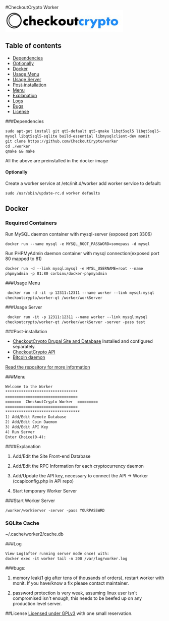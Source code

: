 #CheckoutCrypto Worker
![Alt text](https://github.com/CheckoutCrypto/crypto-api/blob/master/control/2fa/images/checkoutcrypto_logo.jpg "CheckoutCrypto logo")

## Table of contents

- [Dependencies](#dependencies)
- [Optionally](#optionally)
- [Docker](#docker)
- [Usage Menu](#usage-menu)
- [Usage Server](#usage-server)
- [Post-installation](#post-installation)
- [Menu](#menu)
- [Explanation](#explanation)
- [Logs](#logs)
- [Bugs](#bugs)
- [License](#license)

###Dependencies

```
sudo apt-get install git qt5-default qt5-qmake libqt5sql5 libqt5sql5-mysql libqt5sql5-sqlite build-essential libmysqlclient-dev monit
git clone https://github.com/CheckoutCrypto/worker
cd ./worker
qmake && make
```
All the above are preinstalled in the docker image

#### Optionally
Create a worker service at /etc/init.d/worker
add worker service to default:

```
sudo /usr/sbin/update-rc.d worker defaults
```

## Docker
### Required Containers
Run MySQL daemon container with mysql-server (exposed port 3306)

```
docker run --name mysql -e MYSQL_ROOT_PASSWORD=somepass -d mysql
```

Run PHPMyAdmin daemon container with mysql connection(exposed port 80 mapped to 81)

```
docker run -d --link mysql:mysql -e MYSL_USERNAME=root --name phpmyadmin -p 81:80 corbinu/docker-phpmyadmin
```

###Usage Menu

```
 docker run -d -it -p 12311:12311 --name worker --link mysql:mysql checkoutcrypto/worker-qt /worker/workServer
```

###Usage Server

```
 docker run -it -p 12311:12311 --name worker --link mysql:mysql checkoutcrypto/worker-qt /worker/workServer -server -pass test
```


###Post-installation

- [CheckoutCrypto Drupal Site and Database](https://registry.hub.docker.com/u/checkoutcrypto/site/) Installed and configured separately.
- [CheckoutCrypto API](https://registry.hub.docker.com/u/checkoutcrypto/crypto-api/)
- [Bitcoin daemon](https://bitcoin.org/en/download)

[Read the repository for more information](https://github.com/CheckoutCrypto/worker) 

###Menu

```
Welcome to the Worker 
********************************
================================
=======  CheckoutCrypto Worker  =========
================================
*********************************
1) Add/Edit Remote Database
2) Add/Edit Coin Daemon
3) Add/Edit API Key
4) Run Server
Enter Choice(0-4): 
```

####Explanation
1. Add/Edit the Site Front-end Database

2. Add/Edit the RPC Information for each cryptocurrency daemon

3. Add/Update the API key, necessary to connect the API -> Worker (ccapiconfig.php in API repo)

4. Start temporary Worker Server

###Start Worker Server
```
/worker/workServer -server -pass YOURPASSWRD   
```

### SQLite Cache
~/.cache/worker2/cache.db

###Log

```
View Log(after running server mode once) with:
docker exec -it worker tail -n 200 /var/log/worker.log
```

###bugs: 
1. memory leak(1 gig after tens of thousands of orders), restart worker with monit.  If you have/know a fix please contact maintainer.

2. password protection is very weak, assuming linux user isn't compromised isn't enough, this needs to be beefed up on any production level server.

##License
[Licensed under GPLv3](https://github.com/CheckoutCrypto/site/blob/master/COPYRIGHT) with one small reservation.
